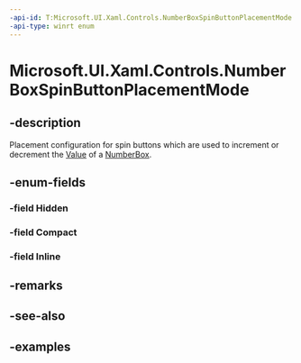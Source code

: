 ```yaml
---
-api-id: T:Microsoft.UI.Xaml.Controls.NumberBoxSpinButtonPlacementMode
-api-type: winrt enum
---
```


# Microsoft.UI.Xaml.Controls.NumberBoxSpinButtonPlacementMode

<!--
public enum NumberBoxSpinButtonPlacementMode
-->

## -description

Placement configuration for spin buttons which are used to increment or decrement the [Value](numberbox_value.md) of a [NumberBox](numberbox.md). 

## -enum-fields

### -field Hidden

### -field Compact

### -field Inline

## -remarks

## -see-also

## -examples

